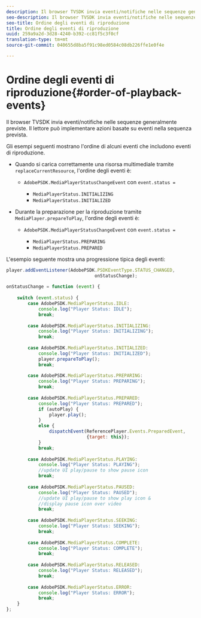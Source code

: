 ```yaml
---
description: Il browser TVSDK invia eventi/notifiche nelle sequenze generalmente previste. Il lettore può implementare azioni basate su eventi nella sequenza prevista.
seo-description: Il browser TVSDK invia eventi/notifiche nelle sequenze generalmente previste. Il lettore può implementare azioni basate su eventi nella sequenza prevista.
seo-title: Ordine degli eventi di riproduzione
title: Ordine degli eventi di riproduzione
uuid: 259a9a2d-3d28-4240-b392-cc81f5c3f0cf
translation-type: tm+mt
source-git-commit: 040655d8ba5f91c98ed0584c08db226ffe1e0f4e

---
```



# Ordine degli eventi di riproduzione{#order-of-playback-events}

Il browser TVSDK invia eventi/notifiche nelle sequenze generalmente previste. Il lettore può implementare azioni basate su eventi nella sequenza prevista.

<!--<a id="section_D247A5873A854A079EFA6AC2E80AB894"></a>-->

Gli esempi seguenti mostrano l&#39;ordine di alcuni eventi che includono eventi di riproduzione.

* Quando si carica correttamente una risorsa multimediale tramite `replaceCurrentResource`, l&#39;ordine degli eventi è:

   * `AdobePSDK.MediaPlayerStatusChangeEvent` con `event.status =`

      * `MediaPlayerStatus.INITIALIZING`
      * `MediaPlayerStatus.INITIALIZED`

* Durante la preparazione per la riproduzione tramite `MediaPlayer.prepareToPlay`, l&#39;ordine degli eventi è:

   * `AdobePSDK.MediaPlayerStatusChangeEvent` con `event.status =`

      * `MediaPlayerStatus.PREPARING`
      * `MediaPlayerStatus.PREPARED`

<!--<a id="section_76C13548AF934868B70757CA5489E516"></a>-->

L&#39;esempio seguente mostra una progressione tipica degli eventi:

```js
player.addEventListener(AdobePSDK.PSDKEventType.STATUS_CHANGED,  
                                 onStatusChange); 
 
onStatusChange = function (event) { 
 
    switch (event.status) { 
        case AdobePSDK.MediaPlayerStatus.IDLE: 
            console.log("Player Status: IDLE"); 
            break; 
 
        case AdobePSDK.MediaPlayerStatus.INITIALIZING: 
            console.log("Player Status: INITIALIZING"); 
            break; 
 
        case AdobePSDK.MediaPlayerStatus.INITIALIZED: 
            console.log("Player Status: INITIALIZED"); 
            player.prepareToPlay(); 
            break; 
 
        case AdobePSDK.MediaPlayerStatus.PREPARING: 
            console.log("Player Status: PREPARING"); 
            break; 
 
        case AdobePSDK.MediaPlayerStatus.PREPARED: 
            console.log("Player Status: PREPARED"); 
            if (autoPlay) { 
                player.play(); 
            } 
            else { 
                dispatchEvent(ReferencePlayer.Events.PreparedEvent,  
                              {target: this}); 
            } 
            break; 
 
        case AdobePSDK.MediaPlayerStatus.PLAYING: 
            console.log("Player Status: PLAYING"); 
            //update UI play/pause to show pause icon 
            break; 
 
        case AdobePSDK.MediaPlayerStatus.PAUSED: 
            console.log("Player Status: PAUSED"); 
            //update UI play/pause to show play icon &  
            //display pause icon over video 
            break; 
 
        case AdobePSDK.MediaPlayerStatus.SEEKING: 
            console.log("Player Status: SEEKING"); 
            break; 
 
        case AdobePSDK.MediaPlayerStatus.COMPLETE: 
            console.log("Player Status: COMPLETE"); 
            break; 
 
        case AdobePSDK.MediaPlayerStatus.RELEASED: 
            console.log("Player Status: RELEASED"); 
            break; 
 
        case AdobePSDK.MediaPlayerStatus.ERROR: 
            console.log("Player Status: ERROR"); 
            break; 
    } 
};
```

